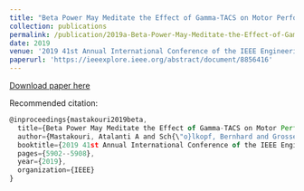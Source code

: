 ```yaml
---
title: "Beta Power May Meditate the Effect of Gamma-TACS on Motor Performance"
collection: publications
permalink: /publication/2019a-Beta-Power-May-Meditate-the-Effect-of-Gamma-TACS-on-Motor-Performance
date: 2019
venue: '2019 41st Annual International Conference of the IEEE Engineering in Medicine and Biology Society (EMBC)'
paperurl: 'https://ieeexplore.ieee.org/abstract/document/8856416'
---
```


[Download paper here](https://ei.is.tuebingen.mpg.de/uploads_file/attachment/attachment/515/1905.00319.pdf)

Recommended citation:  
```javascript
@inproceedings{mastakouri2019beta,
  title={Beta Power May Meditate the Effect of Gamma-TACS on Motor Performance},
  author={Mastakouri, Atalanti A and Sch{\"o}lkopf, Bernhard and Grosse-Wentrup, Moritz},
  booktitle={2019 41st Annual International Conference of the IEEE Engineering in Medicine and Biology Society (EMBC)},
  pages={5902--5908},
  year={2019},
  organization={IEEE}
}

```